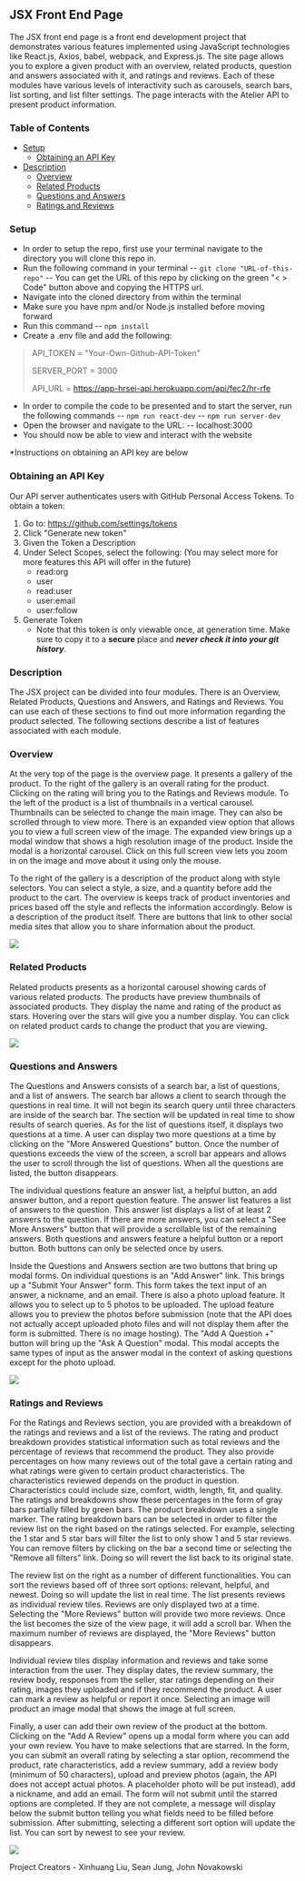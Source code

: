 ## JSX Front End Page
The JSX front end page is a front end development project that demonstrates various features implemented using JavaScript technologies like React.js, Axios, babel, webpack, and Express.js. The site page allows you to explore a given product with an overview, related products, question and answers associated with it, and ratings and reviews. Each of these modules have various levels of interactivity such as carousels, search bars, list sorting, and list filter settings. The page interacts with the Atelier API to present product information.

### **Table of Contents**
- [Setup](#setup)
  - [Obtaining an API Key](#obtaining-an-API-Key)
- [Description](#description)
  - [Overview](#overview)
  - [Related Products](#related-products)
  - [Questions and Answers](#questions-and-answers)
  - [Ratings and Reviews](#ratings-and-reviews)

### **Setup**
- In order to setup the repo, first use your terminal navigate to the directory you will clone this repo in.
- Run the following command in your terminal
-- `git clone "URL-of-this-repo"`
-- You can get the URL of this repo by clicking on the green "< > Code" button above and copying the HTTPS url.
- Navigate into the cloned directory from within the terminal
- Make sure you have npm and/or Node.js installed before moving forward
- Run this command
-- `npm install`
- Create a .env file and add the following:

> API_TOKEN = "Your-Own-Github-API-Token"
>
> SERVER_PORT = 3000
>
> API_URL = https://app-hrsei-api.herokuapp.com/api/fec2/hr-rfe

- In order to compile the code to be presented and to start the server, run the following commands
-- `npm run react-dev`
-- `npm run server-dev`
- Open the browser and navigate to the URL:
-- localhost:3000
- You should now be able to view and interact with the website

*Instructions on obtaining an API key are below
### **Obtaining an API Key**

Our API server authenticates users with GitHub Personal Access Tokens. To obtain a token:

1.  Go to: https://github.com/settings/tokens
2.  Click "Generate new token"
3.  Given the Token a Description
4.  Under Select Scopes, select the following: (You may select more for more features this API will offer in the future)
    -   read:org
    -   user
    -   read:user
    -   user:email
    -   user:follow
5.  Generate Token
    -   Note that this token is  only viewable once, at generation time.  Make sure to copy it to a  **secure**  place and  _**never check it into your git history**_.

### **Description**
The JSX project can be divided into four modules. There is an Overview, Related Products, Questions and Answers, and Ratings and Reviews. You can use each of these sections to find out more information regarding the product selected. The following sections describe a list of features associated with each module.

### Overview
At the very top of the page is the overview page. It presents a gallery of the product. To the right of the gallery is an overall rating for the product. Clicking on the rating will bring you to the Ratings and Reviews module. To the left of the product is a list of thumbnails in a vertical carousel. Thumbnails can be selected to change the main image. They can also be scrolled through to view more. There is an expanded view option that allows you to view a full screen view of the image. The expanded view brings up a modal window that shows a high resolution image of the product. Inside the modal is a horizontal carousel. Click on this full screen view lets you zoom in on the image and move about it using only the mouse.

To the right of the gallery is a description of the product along with style selectors. You can select a style, a size, and a quantity before add the product to the cart. The overview is keeps track of product inventories and prices based off the style and reflects the information accordingly. Below is a description of the product itself. There are buttons that link to other social media sites that allow you to share information about the product.

![](./previews/Overview%20copy.gif)

### Related Products
Related products presents as a horizontal carousel showing cards of various related products. The products have preview thumbnails of associated products. They display the name and rating of the product as stars. Hovering over the stars will give you a number display. You can click on related product cards to change the product that you are viewing.

![](./previews/RelatedItems%20copy.gif)

### Questions and Answers
The Questions and Answers consists of a search bar, a list of questions, and a list of answers. The search bar allows a client to search through the questions in real time. It will not begin its search query until three characters are inside of the search bar. The section will be updated in real time to show results of search queries. As for the list of questions itself, it displays two questions at a time. A user can display two more questions at a time by clicking on the "More Answered Questions" button. Once the number of questions exceeds the view of the screen, a scroll bar appears and allows the user to scroll through the list of questions. When all the questions are listed, the button disappears.

The individual questions feature an answer list, a helpful button, an add answer button, and a report question feature. The answer list features a list of answers to the question. This answer list displays a list of at least 2 answers to the question. If there are more answers, you can select a "See More Answers" button that will provide a scrollable list of the remaining answers. Both questions and answers feature a helpful button or a report button. Both buttons can only be selected once by users.

Inside the Questions and Answers section are two buttons that bring up modal forms. On individual questions is an "Add Answer" link. This brings up a "Submit Your Answer" form. This form takes the text input of an answer, a nickname, and an email. There is also a photo upload feature. It allows you to select up to 5 photos to be uploaded. The upload feature allows you to preview the photos before submission (note that the API does not actually accept uploaded photo files and will not display them after the form is submitted. There is no image hosting). The "Add A Question +" button will bring up the "Ask A Question" modal. This modal accepts the same types of input as the answer modal in the context of asking questions except for the photo upload.

![](./previews/QuestionsAndAnswers%20copy.gif)

### Ratings and Reviews
For the Ratings and Reviews section, you are provided with a breakdown of the ratings and reviews and a list of the reviews. The rating and product breakdown provides statistical information such as total reviews and the percentage of reviews that recommend the product. They also provide percentages on how many reviews out of the total gave a certain rating and what ratings were given to certain product characteristics. The characteristics reviewed depends on the product in question. Characteristics could include size, comfort, width, length, fit, and quality. The ratings and breakdowns show these percentages in the form of gray bars partially filled by green bars. The product breakdown uses a single marker. The rating breakdown bars can be selected in order to filter the review list on the right based on the ratings selected. For example, selecting the 1 star and 5 star bars will filter the list to only show 1 and 5 star reviews. You can remove filters by clicking on the bar a second time or selecting the "Remove all filters" link. Doing so will revert the list back to its original state.

The review list on the right as a number of different functionalities. You can sort the reviews based off of three sort options: relevant, helpful, and newest. Doing so will update the list in real time. The list presents reviews as individual review tiles. Reviews are only displayed two at a time. Selecting the "More Reviews" button will provide two more reviews. Once the list becomes the size of the view page, it will add a scroll bar. When the maximum number of reviews are displayed, the "More Reviews" button disappears.

Individual review tiles display information and reviews and take some interaction from the user. They display dates, the review summary, the review body, responses from the seller, star ratings depending on their rating, images they uploaded and if they recommend the product. A user can mark a review as helpful or report it once. Selecting an image will product an image modal that shows the image at full screen.

Finally, a user can add their own review of the product at the bottom. Clicking on the "Add A Review" opens up a modal form where you can add your own review. You have to make selections that are starred. In the form, you can submit an overall rating by selecting a star option, recommend the product, rate characteristics, add a review summary, add a review body (minimum of 50 characters), upload and preview photos (again, the API does not accept actual photos. A placeholder photo will be put instead), add a nickname, and add an email. The form will not submit until the starred options are completed. If they are not complete, a message will display below the submit button telling you what fields need to be filled before submission. After submitting, selecting a different sort option will update the list. You can sort by newest to see your review.

![](./previews/RatingsAndReviews%20copy.gif)

Project Creators - Xinhuang Liu, Sean Jung, John Novakowski
